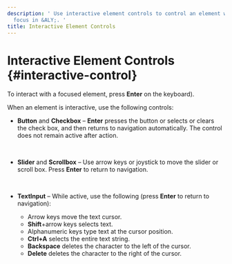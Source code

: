 ```yaml
---
description: ' Use interactive element controls to control an element while it has
  focus in &ALY;. '
title: Interactive Element Controls
---
```

# Interactive Element Controls {#interactive-control}

To interact with a focused element, press **Enter** on the keyboard\)\.

When an element is interactive, use the following controls:
+ **Button** and **Checkbox** – **Enter** presses the button or selects or clears the check box, and then returns to navigation automatically\. The control does not remain active after action\. 

   
+ **Slider** and **Scrollbox** – Use arrow keys or joystick to move the slider or scroll box\. Press **Enter** to return to navigation\.

   
+ **TextInput** – While active, use the following \(press **Enter** to return to navigation\):
  + Arrow keys move the text cursor\.
  + **Shift**\+arrow keys selects text\.
  + Alphanumeric keys type text at the cursor position\.
  + **Ctrl\+A** selects the entire text string\.
  + **Backspace** deletes the character to the left of the cursor\.
  + **Delete** deletes the character to the right of the cursor\.